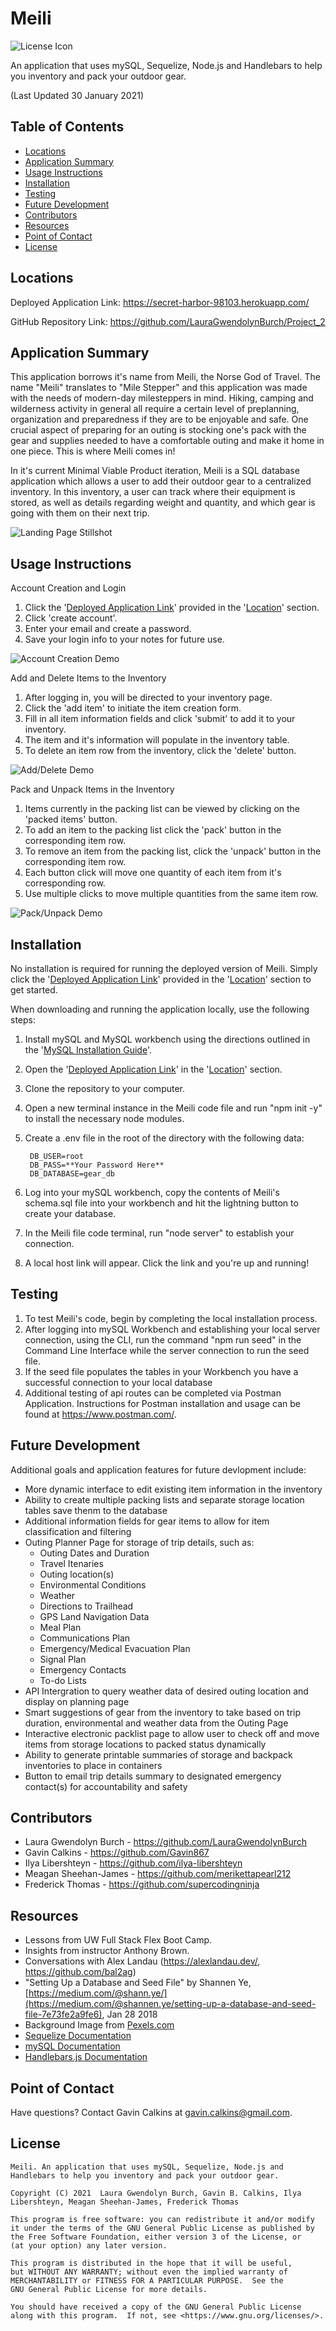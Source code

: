 # Meili

![License Icon](https://img.shields.io/badge/license-GPL3.0-informational.svg)

An application that uses mySQL, Sequelize, Node.js and Handlebars to help you inventory and pack your outdoor gear.

(Last Updated 30 January 2021)

## Table of Contents

- [Locations](#locations)
- [Application Summary](#application-summary)
- [Usage Instructions](#usage-instructions)
- [Installation](#installation)
- [Testing](#testing)
- [Future Development](#future-development)
- [Contributors](#contributors)
- [Resources](#resources)
- [Point of Contact](#point-of-contact)
- [License](#license)

## Locations

Deployed Application Link: https://secret-harbor-98103.herokuapp.com/

GitHub Repository Link: https://github.com/LauraGwendolynBurch/Project_2

## Application Summary

This application borrows it's name from Meili, the Norse God of Travel. The name "Meili" translates to "Mile Stepper" and this application was made with the needs of modern-day milesteppers in mind. Hiking, camping and wilderness activity in general all require a certain level of preplanning, organization and preparedness if they are to be enjoyable and safe. One crucial aspect of preparing for an outing is stocking one's pack with the gear and supplies needed to have a comfortable outing and make it home in one piece. This is where Meili comes in!

In it's current Minimal Viable Product iteration, Meili is a SQL database application which allows a user to add their outdoor gear to a centralized inventory. In this inventory, a user can track where their equipment is stored, as well as details regarding weight and quantity, and which gear is going with them on their next trip. 

![Landing Page Stillshot](https://github.com/LauraGwendolynBurch/Project_2/blob/main/public/img/landing-page-still.png)

## Usage Instructions

Account Creation and Login

1. Click the '[Deployed Application Link](https://secret-harbor-98103.herokuapp.com/)' provided in the '[Location](#location)' section.
2. Click 'create account'.
3. Enter your email and create a password.
4. Save your login info to your notes for future use.

![Account Creation Demo](https://github.com/LauraGwendolynBurch/Project_2/blob/main/public/img/create-account-demo.gif)

Add and Delete Items to the Inventory

1. After logging in, you will be directed to your inventory page.
2. Click the 'add item' to initiate the item creation form.
3. Fill in all item information fields and click 'submit' to add it to your inventory.
4. The item and it's information will populate in the inventory table. 
5. To delete an item row from the inventory, click the 'delete' button.

![Add/Delete Demo](https://github.com/LauraGwendolynBurch/Project_2/blob/main/public/img/add-delete-item-demo.gif)

Pack and Unpack Items in the Inventory

1. Items currently in the packing list can be viewed by clicking on the 'packed items' button.
2. To add an item to the packing list click the 'pack' button in the corresponding item row.
3. To remove an item from the packing list, click the 'unpack' button in the corresponding item row.
4. Each button click will move one quantity of each item from it's corresponding row. 
5. Use multiple clicks to move multiple quantities from the same item row.

![Pack/Unpack Demo](https://github.com/LauraGwendolynBurch/Project_2/blob/main/public/img/pack-unpack-demo.gif)

## Installation

No installation is required for running the deployed version of Meili. Simply click the '[Deployed Application Link](https://secret-harbor-98103.herokuapp.com/)' provided in the '[Location](#location)' section to get started.

When downloading and running the application locally, use the following steps:

1. Install mySQL and MySQL workbench using the directions outlined in the '[MySQL Installation Guide](https://dev.mysql.com/doc/mysql-installation-excerpt/5.7/en/)'.
2. Open the '[Deployed Application Link](https://secret-harbor-98103.herokuapp.com/)' in the '[Location](#location)' section.
3. Clone the repository to your computer.
4. Open a new terminal instance in the Meili code file and run "npm init -y" to install the necessary node modules.
5. Create a .env file in the root of the directory with the following data:

        DB_USER=root
        DB_PASS=**Your Password Here**
        DB_DATABASE=gear_db

6. Log into your mySQL workbench, copy the contents of Meili's schema.sql file into your workbench and hit the lightning button to create your database.
7. In the Meili file code terminal, run "node server" to establish your connection.
8. A local host link will appear. Click the link and you're up and running!

## Testing

1. To test Meili's code, begin by completing the local installation process. 
2. After logging into mySQL Workbench and establishing your local server connection, using the CLI, run the command "npm run seed" in the Command Line Interface while the server connection to run the seed file.
3. If the seed file populates the tables in your Workbench you have a successful connection to your local database
4. Additional testing of api routes can be completed via Postman Application. Instructions for Postman installation and usage can be found at https://www.postman.com/.

## Future Development

Additional goals and application features for future devlopment include:
- More dynamic interface to edit existing item information in the inventory
- Ability to create multiple packing lists and separate storage location tables save thenm to the database
- Additional information fields for gear items to allow for item classification and filtering
- Outing Planner Page for storage of trip details, such as:
    - Outing Dates and Duration
    - Travel Itenaries 
    - Outing location(s) 
    - Environmental Conditions
    - Weather
    - Directions to Trailhead
    - GPS Land Navigation Data
    - Meal Plan
    - Communications Plan
    - Emergency/Medical Evacuation Plan
    - Signal Plan
    - Emergency Contacts
    - To-do Lists 
- API Intergration to query weather data of desired outing location and display on planning page
- Smart suggestions of gear from the inventory to take based on trip duration, environmental and weather data from the Outing Page 
- Interactive electronic packlist page to allow user to check off and move items from storage locations to packed status dynamically
- Ability to generate printable summaries of storage and backpack inventories to place in containers
- Button to email trip details summary to designated emergency contact(s) for accountability and safety

## Contributors

- Laura Gwendolyn Burch - https://github.com/LauraGwendolynBurch
- Gavin Calkins - https://github.com/Gavin867
- Ilya Libershteyn - https://github.com/ilya-libershteyn
- Meagan Sheehan-James - https://github.com/merikettapearl212
- Frederick Thomas - https://github.com/supercodingninja

## Resources

- Lessons from UW Full Stack Flex Boot Camp.
- Insights from instructor Anthony Brown.
- Conversations with Alex Landau (https://alexlandau.dev/, https://github.com/bal2ag)  
- "Setting Up a Database and Seed File" by Shannen Ye, [https://medium.com/@shann.ye/](https://medium.com/@shannen.ye/setting-up-a-database-and-seed-file-7e73fe2a9fe6), Jan 28 2018
- Background Image from [Pexels.com](https://www.pexels.com/)
- [Sequelize Documentation](https://sequelize.org/master/)
- [mySQL Documentation](https://dev.mysql.com/doc/)
- [Handlebars.js Documentation](https://handlebarsjs.com/)

## Point of Contact

Have questions? Contact Gavin Calkins at [gavin.calkins@gmail.com](mailto:gavin.calkins@gmail.com?subject=Hi%20Gavin!%20I%20have%20a%20question%20about%20Meili!).
 
## License

    Meili. An application that uses mySQL, Sequelize, Node.js and Handlebars to help you inventory and pack your outdoor gear.

    Copyright (C) 2021  Laura Gwendolyn Burch, Gavin B. Calkins, Ilya Libershteyn, Meagan Sheehan-James, Frederick Thomas 

    This program is free software: you can redistribute it and/or modify
    it under the terms of the GNU General Public License as published by
    the Free Software Foundation, either version 3 of the License, or
    (at your option) any later version.

    This program is distributed in the hope that it will be useful,
    but WITHOUT ANY WARRANTY; without even the implied warranty of
    MERCHANTABILITY or FITNESS FOR A PARTICULAR PURPOSE.  See the
    GNU General Public License for more details.

    You should have received a copy of the GNU General Public License
    along with this program.  If not, see <https://www.gnu.org/licenses/>.